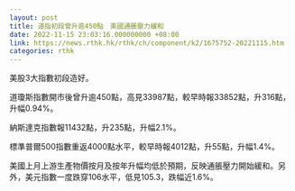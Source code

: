 ```yaml
---
layout: post
title: 道指初段曾升逾450點　美國通脹壓力緩和
date: 2022-11-15 23:03:16.000000000 +08:00
link: https://news.rthk.hk/rthk/ch/component/k2/1675752-20221115.htm
categories: rthk
---
```


美股3大指數初段造好。

道瓊斯指數開市後曾升逾450點，高見33987點，較早時報33852點，升316點，升幅0.94%。

納斯達克指數報11432點，升235點，升幅2.1%。

標準普爾500指數重返4000點水平，較早時報4012點，升55點，升幅1.4%。

美國上月上游生產物價按月及按年升幅均低於預期，反映通脹壓力開始緩和。另外，美元指數一度跌穿106水平，低見105.3，跌幅近1.6%。
